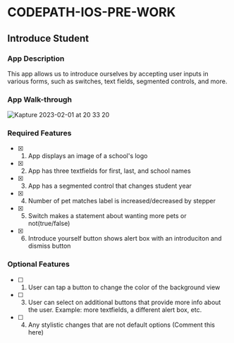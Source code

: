 # CODEPATH-IOS-PRE-WORK

## Introduce Student

### App Description

This app allows us to introduce ourselves by accepting user inputs in various forms, such as switches, text fields, segmented controls, and more.

### App Walk-through

![Kapture 2023-02-01 at 20 33 20](https://user-images.githubusercontent.com/70271866/216234049-c2d19a67-0f55-44cd-bdc5-744b76ec4a6a.gif)

<!-- <img src="![Kapture 2023-02-01 at 20 33 20](https://user-images.githubusercontent.com/70271866/216233801-417e5ae3-7c37-41cc-bd7d-53966679bd1b.gif)" width=200><br> OR <img src="YOUR_GIF_PATH" width=200><br> -->


### Required Features

- [x] 1. App displays an image of a school's logo
- [x] 2. App has three textfields for first, last, and school names
- [x] 3. App has a segmented control that changes student year
- [x] 4. Number of pet matches label is increased/decreased by stepper
- [x] 5. Switch makes a statement about wanting more pets or not(true/false) 
- [x] 6. Introduce yourself button shows alert box with an introduciton and dismiss button

### Optional Features

- [ ] 1. User can tap a button to change the color of the background view
- [ ] 3. User can select on additional buttons that provide more info about the user. Example: more textfields, a different alert box, etc.
- [ ] 4. Any stylistic changes that are not default options (Comment this here)
